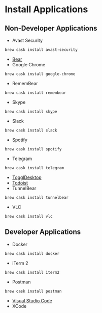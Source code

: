 # Install Applications

## Non-Developer Applications

- Avast Security

```
brew cask install avast-security
```

- [Bear](https://itunes.apple.com/us/app/bear-beautiful-writing-app/id1091189122?ls=1&mt=12)
- Google Chrome

```
brew cask install google-chrome
```

- RememBear

```
brew cask install remembear
```

- Skype

```
brew cask install skype
```

- Slack

```
brew cask install slack
```

- Spotify

```
brew cask install spotify
```

- Telegram

```
brew cask install telegram
```

- [TogglDesktop](https://toggl.com/toggl-desktop/)
- [Todoist](https://todoist.com)
- TunnelBear

```
brew cask install tunnelbear
```

- VLC

```
brew cask install vlc
```

## Developer Applications

- Docker

```
brew cask install docker
```

- iTerm 2

```
brew cask install iterm2
```

- Postman

```
brew cask install postman
```

- [Visual Studio Code](https://code.visualstudio.com/download)
- XCode
